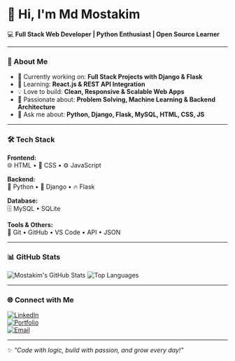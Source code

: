 # 👋 Hi, I'm Md Mostakim

💻 **Full Stack Web Developer | Python Enthusiast | Open Source Learner**

---

### 🚀 About Me  
- 🔭 Currently working on: **Full Stack Projects with Django & Flask**  
- 🌱 Learning: **React.js & REST API Integration**  
- 💡 Love to build: **Clean, Responsive & Scalable Web Apps**  
- 🧠 Passionate about: **Problem Solving, Machine Learning & Backend Architecture**  
- 💬 Ask me about: **Python, Django, Flask, MySQL, HTML, CSS, JS**

---

### 🛠️ Tech Stack

**Frontend:**  
🌐 HTML • 🎨 CSS • ⚙️ JavaScript  

**Backend:**  
🐍 Python • 🧩 Django • 🔥 Flask  

**Database:**  
🗄️ MySQL • SQLite  

**Tools & Others:**  
🧰 Git • GitHub • VS Code • API • JSON  

---

### 📊 GitHub Stats

![Mostakim's GitHub Stats](https://github-readme-stats.vercel.app/api?username=your-github-username&show_icons=true&theme=tokyonight)
![Top Languages](https://github-readme-stats.vercel.app/api/top-langs/?username=your-github-username&layout=compact&theme=tokyonight)

---

### 🌐 Connect with Me  
[![LinkedIn](https://img.shields.io/badge/LinkedIn-blue?logo=linkedin&logoColor=white)](https://linkedin.com/in/your-link)  
[![Portfolio](https://img.shields.io/badge/Portfolio-000?logo=vercel&logoColor=white)](https://your-portfolio-link.com)  
[![Email](https://img.shields.io/badge/Email-D14836?logo=gmail&logoColor=white)](mailto:your-email@gmail.com)

---

✨ *"Code with logic, build with passion, and grow every day!"*

